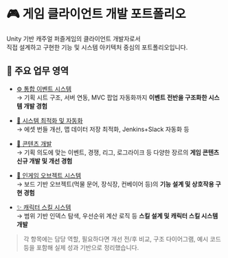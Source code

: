 # 🎮 게임 클라이언트 개발 포트폴리오

Unity 기반 캐주얼 퍼즐게임의 클라이언트 개발자로서  
직접 설계하고 구현한 기능 및 시스템 아키텍처 중심의 포트폴리오입니다.

## 📌 주요 업무 영역
- [⚙ 통합 이벤트 시스템](./event-system.md)
  <br>→ 기획 시트 구조, 서버 연동, MVC 팝업 자동화까지 **이벤트 전반을 구조화한 시스템 개발 경험**  
  
- [🚀 시스템 최적화 및 자동화](./optimization.md)
  <br>→ 에셋 번들 개선, 맵 데이터 저장 최적화, Jenkins+Slack 자동화 등  
  
- [🧩 콘텐츠 개발](./content-development.md)
  <br>→ 기획 의도에 맞는 이벤트, 경쟁, 리그, 로그라이크 등 다양한 장르의 **게임 콘텐츠 신규 개발 및 개선 경험**  
  
- [🔧 인게임 오브젝트 시스템](./ingame-objects.md)
  <br>→ 보드 기반 오브젝트(먹물 문어, 장식장, 컨베이어 등)의 **기능 설계 및 상호작용 구현 경험**  
  
- [✨ 캐릭터 스킬 시스템](./character-skills.md)
  <br>→ 범위 기반 인덱스 탐색, 우선순위 계산 로직 등 **스킬 설계 및 캐릭터 스킬 시스템 개발**
  
> 각 항목에는 담당 역할, 필요하다면 개선 전/후 비교, 구조 다이어그램, 예시 코드 등을 포함해 실제 성과 기반으로 정리했습니다.
